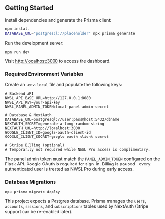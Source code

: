 ## Getting Started

Install dependencies and generate the Prisma client:

```bash
npm install
DATABASE_URL="postgresql://placeholder" npx prisma generate
```

Run the development server:

```bash
npm run dev
```

Visit [http://localhost:3000](http://localhost:3000) to access the dashboard.

### Required Environment Variables

Create an `.env.local` file and populate the following keys:

```
# Backend API
NWSL_API_BASE_URL=http://127.0.0.1:8080
NWSL_API_KEY=your-api-key
NWSL_PANEL_ADMIN_TOKEN=local-panel-admin-secret

# Database & NextAuth
DATABASE_URL=postgresql://user:pass@host:5432/dbname
NEXTAUTH_SECRET=generate-a-long-random-string
NEXTAUTH_URL=http://localhost:3000
GOOGLE_CLIENT_ID=google-oauth-client-id
GOOGLE_CLIENT_SECRET=google-oauth-client-secret

# Stripe Billing (optional)
# Temporarily not required while NWSL Pro access is complimentary.
```

The panel admin token must match the `PANEL_ADMIN_TOKEN` configured on the Flask API. Google OAuth is required for sign-in. Billing is paused—every authenticated user is treated as NWSL Pro during early access.

### Database Migrations

```
npx prisma migrate deploy
```

This project expects a Postgres database. Prisma manages the `users`, `accounts`, `sessions`, and `subscriptions` tables used by NextAuth (Stripe support can be re-enabled later).
